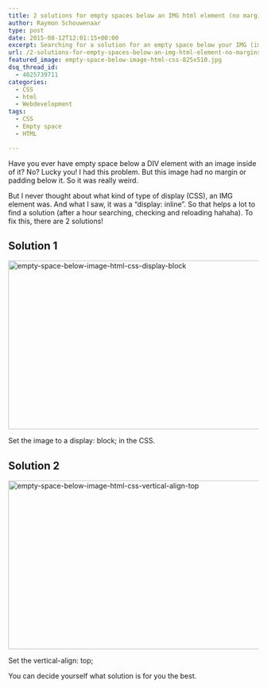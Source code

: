 ```yaml
---
title: 2 solutions for empty spaces below an IMG html element (no margins used)
author: Raymon Schouwenaar
type: post
date: 2015-08-12T12:01:15+00:00
excerpt: Searching for a solution for an empty space below your IMG (image) in a DIV html tag. But have no margins in the CSS? Check these 2 solutions!
url: /2-solutions-for-empty-spaces-below-an-img-html-element-no-margins-used/
featured_image: empty-space-below-image-html-css-825x510.jpg
dsq_thread_id:
  - 4025739711
categories:
  - CSS
  - html
  - Webdevelopment
tags:
  - CSS
  - Empty space
  - HTML

---
```

Have you ever have empty space below a DIV element with an image inside of it? No? Lucky you! I had this problem. But this image had no margin or padding below it. So it was really weird.

But I never thought about what kind of type of display (CSS), an IMG element was. And what I saw, it was a &#8220;display: inline&#8221;. So that helps a lot to find a solution (after a hour searching, checking and reloading hahaha). To fix this, there are 2 solutions!

## Solution 1

<img class="alignnone size-full wp-image-2022" src="https://i0.wp.com/www.raymonschouwenaar.nl/wp-content/uploads/2015/08/empty-space-below-image-html-css-display-block.jpg?resize=567%2C340" alt="empty-space-below-image-html-css-display-block" width="567" height="340" srcset="https://i0.wp.com/www.raymonschouwenaar.nl/wp-content/uploads/2015/08/empty-space-below-image-html-css-display-block.jpg?w=567&ssl=1 567w, https://i0.wp.com/www.raymonschouwenaar.nl/wp-content/uploads/2015/08/empty-space-below-image-html-css-display-block.jpg?resize=300%2C180&ssl=1 300w" sizes="(max-width: 567px) 100vw, 567px" data-recalc-dims="1" />

Set the image to a display: block; in the CSS.

## Solution 2

<img class="alignnone size-full wp-image-2023" src="https://i1.wp.com/www.raymonschouwenaar.nl/wp-content/uploads/2015/08/empty-space-below-image-html-css-vertical-align-top.jpg?resize=567%2C340" alt="empty-space-below-image-html-css-vertical-align-top" width="567" height="340" srcset="https://i1.wp.com/www.raymonschouwenaar.nl/wp-content/uploads/2015/08/empty-space-below-image-html-css-vertical-align-top.jpg?w=567&ssl=1 567w, https://i1.wp.com/www.raymonschouwenaar.nl/wp-content/uploads/2015/08/empty-space-below-image-html-css-vertical-align-top.jpg?resize=300%2C180&ssl=1 300w" sizes="(max-width: 567px) 100vw, 567px" data-recalc-dims="1" />

Set the vertical-align: top;

You can decide yourself what solution is for you the best.